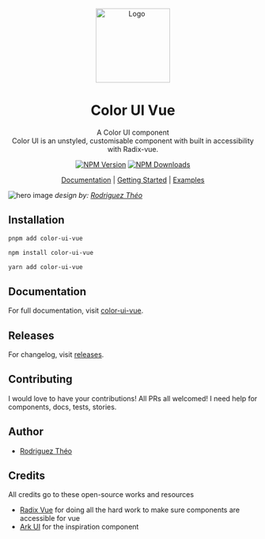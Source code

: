 <br />
<p align="center">
  <a href="https://github.com/RodriguezTheo/color-ui-vue/">
    <img src="https://res.cloudinary.com/ds42hzeif/image/upload/v1720389675/color-ui-vue/color-ui-vue-logo.svg" alt="Logo" width="150" />
  </a>

<h1 align="center">
Color UI Vue
</h1>
<p align="center">
A Color UI component<br>
Color UI is an unstyled, customisable component with built in accessibility with Radix-vue.
<p>

<p align="center">
<a href="https://www.npmjs.com/package/color-ui-vue" target="__blank"><img src="https://img.shields.io/npm/v/color-ui-vue?style=flat&colorA=002438&colorB=41c399" alt="NPM Version" /></a>
<a href="https://www.npmjs.com/package/color-ui-vue" target="__blank"><img src="https://img.shields.io/npm/dm/color-ui-vue?style=flat&colorA=002438&colorB=41c399" alt="NPM Downloads" /></a>
</p>

<p align="center">
 <a href="https://color-ui-vue.vercel.app">Documentation</a> | <a href="https://color-ui-vue.vercel.app/docs/overview/introduction.html">Getting Started</a> | <a href="https://color-ui-vue.vercel.app/docs/components/picker-ui.html">Examples</a>
</p>

![hero image](https://res.cloudinary.com/ds42hzeif/image/upload/v1720389185/color-ui-vue/heropicture.png)
<em>design by: [Rodriguez Théo](https://github.com/RodriguezTheo)</em>

## Installation

```bash
pnpm add color-ui-vue
```

```bash
npm install color-ui-vue
```

```bash
yarn add color-ui-vue
```

## Documentation

For full documentation, visit [color-ui-vue](https://color-ui-vue.vercel.app).

## Releases

For changelog, visit [releases](https://github.com/RodriguezTheo/color-ui-vue/releases).

## Contributing

I would love to have your contributions! All PRs all welcomed! I need help for components, docs, tests, stories.

## Author

- [Rodriguez Théo](https://github.com/RodriguezTheo)

## Credits

All credits go to these open-source works and resources

- [Radix Vue](https://www.radix-vue.com/) for doing all the hard work to make sure components are accessible for vue
- [Ark UI](https://ark-ui.com) for the inspiration component
